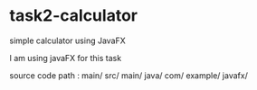 # task2-calculator
simple  calculator using JavaFX

I am using javaFX for this task

source code path :
main/
   src/
   main/
   java/
   com/
   example/
   javafx/

